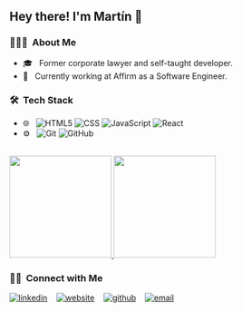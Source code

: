 <h2> Hey there! I'm Martín 👋</h2>

<h3> 👨🏻‍💻 &nbsp;About Me </h3>

- 🎓 &nbsp; Former corporate lawyer and self-taught developer.
- 💼 &nbsp; Currently working at Affirm as a Software Engineer.

<h3> 🛠 &nbsp;Tech Stack</h3>

- 🌐 &nbsp;
  ![HTML5](https://img.shields.io/badge/-HTML5-333333?style=flat&logo=HTML5)
  ![CSS](https://img.shields.io/badge/-CSS-333333?style=flat&logo=CSS3&logoColor=1572B6)
  ![JavaScript](https://img.shields.io/badge/-JavaScript-333333?style=flat&logo=javascript)
  ![React](https://img.shields.io/badge/-React-333333?style=flat&logo=react)
- ⚙️ &nbsp;
  ![Git](https://img.shields.io/badge/-Git-333333?style=flat&logo=git)
  ![GitHub](https://img.shields.io/badge/-GitHub-333333?style=flat&logo=github)

<br/>

<a href="https://github.com/martnbruno">
  <img height="180em" src="https://github-readme-stats.vercel.app/api?username=martnbruno&theme=buefy&show_icons=true" />
  <img height="180em" src="https://github-readme-stats.vercel.app/api/top-langs/?username=martnbruno&theme=buefy&layout=compact" />
</a>

<br/>

<h3> 🤝🏻 &nbsp;Connect with Me </h3>
<p align="left">
    <a href="https://www.linkedin.com/in/martin-bruno/" rel="nofollow"><img src="https://user-images.githubusercontent.com/25087769/87172072-530a5080-c2dc-11ea-8e2c-8ee4dbf3394b.png" alt="linkedin" style="max-width:100%;"></a> &nbsp;&nbsp;
  <a href="https://martnbruno.github.io/portfolio/" rel="nofollow"><img src="https://user-images.githubusercontent.com/25087769/87173861-0aa06200-c2df-11ea-9614-da65c9c73692.png" alt="website" style="max-width:100%;"></a> &nbsp;&nbsp;
  <a href="https://github.com/martnbruno?tab=repositories"><img src="https://user-images.githubusercontent.com/25087769/87176037-2c4f1880-c2e2-11ea-8a13-41c90b711b9f.png" alt="github" style="max-width:100%;"></a> &nbsp;&nbsp;
  <a href="mailto:%22mb.martinbruno@gmail.com"><img src="https://user-images.githubusercontent.com/25087769/87174308-a4680f00-c2df-11ea-90b0-5fa1fa76d2f1.png" alt="email" style="max-width:100%;"></a>
</p>
